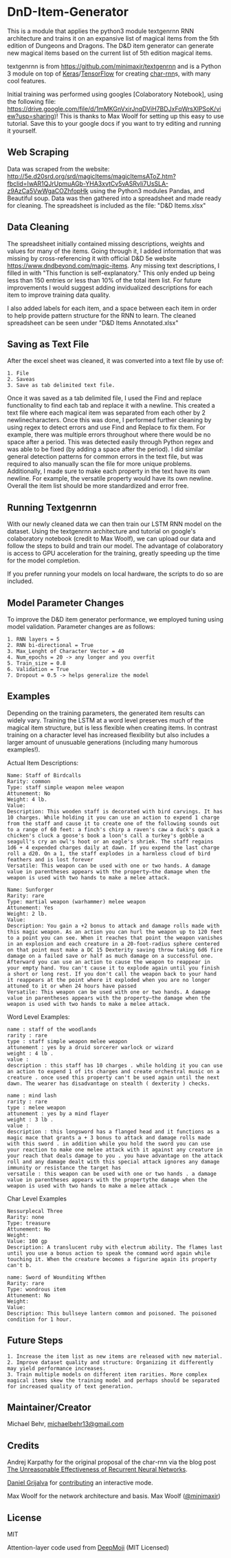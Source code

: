 # DnD-Item-Generator
This is a module that applies the python3 module textgenrnn RNN architecture and trains it on an expansive list of magical items from the 5th edition of Dungeons and Dragons. The D&amp;D item generator can generate new magical items based on the current list of 5th edition magical items.


textgenrnn is from https://github.com/minimaxir/textgenrnn and is a Python 3 module on top of [Keras](https://github.com/fchollet/keras)/[TensorFlow](https://www.tensorflow.org) for creating [char-rnn](http://karpathy.github.io/2015/05/21/rnn-effectiveness/)s, with many cool features.

Initial training was performed using googles [Colaboratory Notebook], using the following file: https://drive.google.com/file/d/1mMKGnVxirJnqDViH7BDJxFqWrsXlPSoK/view?usp=sharing)! This is thanks to Max Woolf for setting up this easy to use tutorial. Save this to your google docs if you want to try editing and running it yourself.

## Web Scraping
Data was scraped from the website: http://5e.d20srd.org/srd/magicItems/magicItemsAToZ.htm?fbclid=IwAR1QJrUpmuAGb-YHA3xvtCv5vASRvIi7UsSLA-z9AzCa5VwWgaCOZhfopHk using the Python3 modules Pandas, and Beautiful soup. Data was then gathered into a spreadsheet and made ready for cleaning. The spreadsheet is included as the file: "D&D Items.xlsx"

## Data Cleaning
The spreadsheet initially contained missing descriptions, weights and values for many of the items. Going through it, I added information that was missing by cross-referencing it with official D&D 5e website https://www.dndbeyond.com/magic-items. Any missing text descriptions, I filled in with "This function is self-explanatory." This only ended up being less than 150 entries or less than 10% of the total item list. For future improvements I would suggest adding invidualized descriptions for each item to improve training data quality.

I also added labels for each item, and a space between each item in order to help provide pattern structure for the RNN to learn. The cleaned spreadsheet can be seen under "D&D Items Annotated.xlsx"

## Saving as Text File
After the excel sheet was cleaned, it was converted into a text file by use of: 
```
1. File
2. Saveas 
3. Save as tab delimited text file.
```
Once it was saved as a tab delimited file, I used the Find and replace functionality to find each tab and replace it with a newline. This created a text file where each magical item was separated from each other by 2 newlinecharacters. Once this was done, I performed further cleaning by using regex to detect errors and use Find and Replace to fix them. For example, there was multiple errors throughout where there would be no space after a period. This was detected easily through Python regex and was able to be fixed (by adding a space after the period). I did similar general detection patterns for common errors in the text file, but was required to also manually scan the file for more unique problems. Additionally, I made sure to make each property in the text have its own newline. For example, the versatile property would have its own newline.  Overall the item list should be more standardized and error free.

## Running Textgenrnn
With our newly cleaned data we can then train our LSTM RNN model on the dataset. Using the textgenrnn architecture and tutorial on google's colaboratory notebook (credit to Max Woolf), we can upload our data and follow the steps to build and train our model. The advantage of colaboratory is access to GPU acceleration for the training, greatly speeding up the time for the model completion.

If you prefer running your models on local hardware, the scripts to do so are included.

## Model Parameter Changes
To improve the D&D item generator performance, we employed tuning using model validation. Parameter changes are as follows:

```
1. RNN layers = 5
2. RNN bi-directional = True
3. Max_Lenght of Character Vector = 40
4. Num_epochs = 20 -> any longer and you overfit
5. Train_size = 0.8
6. Validation = True
7. Dropout = 0.5 -> helps generalize the model
```

## Examples

Depending on the training parameters, the generated item results can widely vary. Training the LSTM at a word level preserves much of the magical item structure, but is less flexible when creating items. In contrast training on a character level has increased flexibility but also includes a larger amount of unusuable generations (including many humorous examples!). 

Actual Item Descriptions:

```
Name: Staff of Birdcalls
Rarity: common
Type: staff simple weapon melee weapon
Attunement: No
Weight: 4 lb.
Value: 
Description: This wooden staff is decorated with bird carvings. It has 10 charges. While holding it you can use an action to expend 1 charge from the staff and cause it to create one of the following sounds out to a range of 60 feet: a finch's chirp a raven's caw a duck's quack a chicken's cluck a goose's book a loon's call a turkey's gobble a seagull's cry an owl's hoot or an eagle's shriek. The staff regains 1d6 + 4 expended charges daily at dawn. If you expend the last charge roll a d20. On a 1, the staff explodes in a harmless cloud of bird feathers and is lost forever 
Versatile: This weapon can be used with one or two hands. A damage value in parentheses appears with the property—the damage when the weapon is used with two hands to make a melee attack.
```

```
Name: Sunforger
Rarity: rare
Type: martial weapon (warhammer) melee weapon
Attunement: Yes
Weight: 2 lb.
Value: 
Description: You gain a +2 bonus to attack and damage rolls made with this magic weapon. As an action you can hurl the weapon up to 120 feet to a point you can see. When it reaches that point the weapon vanishes in an explosion and each creature in a 20-foot-radius sphere centered on that point must make a DC 15 Dexterity saving throw taking 6d6 fire damage on a failed save or half as much damage on a successful one. Afterward you can use an action to cause the weapon to reappear in your empty hand. You can't cause it to explode again until you finish a short or long rest. If you don't call the weapon back to your hand it reappears at the point where it exploded when you are no longer attuned to it or when 24 hours have passed 
Versatile: This weapon can be used with one or two hands. A damage value in parentheses appears with the property—the damage when the weapon is used with two hands to make a melee attack.
```

Word Level Examples:

```
name : staff of the woodlands
rarity : rare
type : staff simple weapon melee weapon
attunement : yes by a druid sorcerer warlock or wizard
weight : 4 lb .
value :
description : this staff has 10 charges . while holding it you can use an action to expend 1 of its charges and create orchestral music on a creature . once used this property can't be used again until the next dawn. The wearer has disadvantage on stealth ( dexterity ) checks.

name : mind lash
rarity : rare
type : melee weapon
attunement : yes by a mind flayer
weight : 3 lb .
value :
description : this longsword has a flanged head and it functions as a magic mace that grants a + 3 bonus to attack and damage rolls made with this sword . in addition while you hold the sword you can use your reaction to make one melee attack with it against any creature in your reach that deals damage to you . you have advantage on the attack roll and any damage dealt with this special attack ignores any damage immunity or resistance the target has
versatile : this weapon can be used with one or two hands . a damage value in parentheses appears with the propertythe damage when the weapon is used with two hands to make a melee attack .
```

Char Level Examples

```
Nessurplecal Three
Rarity: none
Type: treasure
Attunement: No
Weight: 
Value: 100 gp
Description: A translucent ruby with electrum ability. The flames last until you use a bonus action to speak the command word again while touching it. When the creature becomes a figurine again its property can't b.

name: Sword of Wounditing Wfthen
Rarity: rare
Type: wondrous item
Attunement: No
Weight: 
Value: 
Description: This bullseye lantern common and poisoned. The poisoned condition for 1 hour.
```

## Future Steps
```
1. Increase the item list as new items are released with new material.
2. Improve dataset quality and structure: Organizing it differently may yield performance increases.
3. Train multiple models on different item rarities. More complex magical items skew the training model and perhaps should be separated for increased quality of text generation.
```

## Maintainer/Creator

Michael Behr, michaelbehr13@gmail.com

## Credits

Andrej Karpathy for the original proposal of the char-rnn via the blog post [The Unreasonable Effectiveness of Recurrent Neural Networks](http://karpathy.github.io/2015/05/21/rnn-effectiveness/).

[Daniel Grijalva](https://github.com/Juanets) for [contributing](https://github.com/minimaxir/textgenrnn/pull/52) an interactive mode.

Max Woolf for the network architecture and basis. Max Woolf ([@minimaxir](http://minimaxir.com))

## License

MIT

Attention-layer code used from [DeepMoji](https://github.com/bfelbo/DeepMoji) (MIT Licensed)
